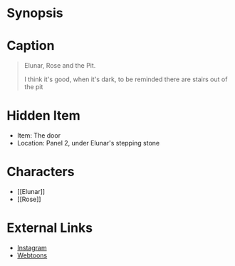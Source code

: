 # Synopsis


# Caption
> Elunar, Rose and the Pit.
> 
> I think it's good, when it's dark, to be reminded there are stairs out of the pit

# Hidden Item
* Item: The door
* Location: <spoiler>Panel 2, under Elunar's stepping stone</spoiler>

# Characters
* [[Elunar]]
* [[Rose]]

# External Links
* [Instagram](https://www.instagram.com/p/CiYAvAsswRy/?igshid=YmMyMTA2M2Y=)
* [Webtoons](https://www.webtoons.com/en/challenge/twistwood-tales/116-elunar-rose-and-the-pit/viewer?title_no=344740&episode_no=126)